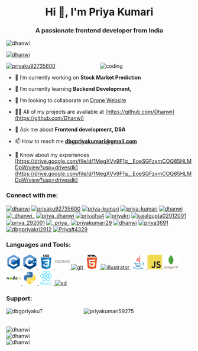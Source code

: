 <h1 align="center">Hi 👋, I'm Priya Kumari</h1>
<h3 align="center">A passionate frontend developer from India</h3>



<p align="left"> <img src="https://komarev.com/ghpvc/?username=dhanwi&label=Profile%20views&color=0e75b6&style=flat" alt="dhanwi" /> </p>

<p style = "background-image: url('https://mir-s3-cdn-cf.behance.net/projects/202/653c98116051129.Y3JvcCw5MjAsNzIwLDM1Nyww.jpg'); background-repeat: no-repeat;
  background-attachment: fixed;
  background-size: cover;"> <a href="https://github.com/ryo-ma/github-profile-trophy"><img src="https://github-profile-trophy.vercel.app/?username=dhanwi" alt="dhanwi" /></a> </p>
  
  <img align="right" padding="7px" margin="0 0 0 2vw" alt="coding" width="250" src="https://img.etimg.com/thumb/msid-84146083,width-1015,height-761,imgsize-638053,resizemode-8,quality-100/prime/technology-and-startups/booting-up-developer-economy-how-tech-startups-are-helping-coders-build-and-test-software-faster.jpg">

<p align="left"> <a href="https://twitter.com/priyaku92735600" target="blank"><img src="https://img.shields.io/twitter/follow/priyaku92735600?logo=twitter&style=for-the-badge" alt="priyaku92735600" /></a> </p>

- 🔭 I’m currently working on **Stock Market Prediction**

- 🌱 I’m currently learning **Backend Development,**

- 👯 I’m looking to collaborate on [Drone Website](https://drone-webpage-u5wi.vercel.app/)

- 👨‍💻 All of my projects are available at [https://github.com/Dhanwi](https://github.com/Dhanwi)

- 💬 Ask me about **Frontend development, DSA**

- 📫 How to reach me **dbgpriyakumari@gmail.com**

- 📄 Know about my experiences [https://drive.google.com/file/d/1MegXVv9F1q__EoeSGFzxmCOQ85HLMDpW/view?usp=drivesdk](https://drive.google.com/file/d/1MegXVv9F1q__EoeSGFzxmCOQ85HLMDpW/view?usp=drivesdk)

<h3 align="left">Connect with me:</h3>
<p align="left">
<a href="https://codepen.io/dhanwi" target="blank"><img align="center" src="https://raw.githubusercontent.com/rahuldkjain/github-profile-readme-generator/master/src/images/icons/Social/codepen.svg" alt="dhanwi" height="30" width="40" /></a>
<a href="https://twitter.com/priyaku92735600" target="blank"><img align="center" src="https://raw.githubusercontent.com/rahuldkjain/github-profile-readme-generator/master/src/images/icons/Social/twitter.svg" alt="priyaku92735600" height="30" width="40" /></a>
<a href="https://linkedin.com/in/priya-kumari" target="blank"><img align="center" src="https://raw.githubusercontent.com/rahuldkjain/github-profile-readme-generator/master/src/images/icons/Social/linked-in-alt.svg" alt="priya-kumari" height="30" width="40" /></a>
<a href="https://stackoverflow.com/users/priya-kumari" target="blank"><img align="center" src="https://raw.githubusercontent.com/rahuldkjain/github-profile-readme-generator/master/src/images/icons/Social/stack-overflow.svg" alt="priya-kumari" height="30" width="40" /></a>
<a href="https://codesandbox.com/dhanwi" target="blank"><img align="center" src="https://raw.githubusercontent.com/rahuldkjain/github-profile-readme-generator/master/src/images/icons/Social/codesandbox.svg" alt="dhanwi" height="30" width="40" /></a>
<a href="https://instagram.com/_dhanwi_" target="blank"><img align="center" src="https://raw.githubusercontent.com/rahuldkjain/github-profile-readme-generator/master/src/images/icons/Social/instagram.svg" alt="_dhanwi_" height="30" width="40" /></a>
<a href="https://dribbble.com/priya_dhanwi" target="blank"><img align="center" src="https://raw.githubusercontent.com/rahuldkjain/github-profile-readme-generator/master/src/images/icons/Social/dribbble.svg" alt="priya_dhanwi" height="30" width="40" /></a>
<a href="https://www.behance.net/priyajha4" target="blank"><img align="center" src="https://raw.githubusercontent.com/rahuldkjain/github-profile-readme-generator/master/src/images/icons/Social/behance.svg" alt="priyajha4" height="30" width="40" /></a>
<a href="https://hashnode.com/priyakri" target="blank"><img align="center" src="https://raw.githubusercontent.com/rahuldkjain/github-profile-readme-generator/master/src/images/icons/Social/hashnode.svg" alt="priyakri" height="30" width="40" /></a>
<a href="https://medium.com/kajalgupta02012001" target="blank"><img align="center" src="https://raw.githubusercontent.com/rahuldkjain/github-profile-readme-generator/master/src/images/icons/Social/medium.svg" alt="kajalgupta02012001" height="30" width="40" /></a>
<a href="https://www.codechef.com/users/priya_292001" target="blank"><img align="center" src="https://cdn.jsdelivr.net/npm/simple-icons@3.1.0/icons/codechef.svg" alt="priya_292001" height="30" width="40" /></a>
<a href="https://www.hackerrank.com/_priya_" target="blank"><img align="center" src="https://raw.githubusercontent.com/rahuldkjain/github-profile-readme-generator/master/src/images/icons/Social/hackerrank.svg" alt="_priya_" height="30" width="40" /></a>
<a href="https://codeforces.com/profile/priyakumari29" target="blank"><img align="center" src="https://raw.githubusercontent.com/rahuldkjain/github-profile-readme-generator/master/src/images/icons/Social/codeforces.svg" alt="priyakumari29" height="30" width="40" /></a>
<a href="https://www.leetcode.com/dhanwi" target="blank"><img align="center" src="https://raw.githubusercontent.com/rahuldkjain/github-profile-readme-generator/master/src/images/icons/Social/leet-code.svg" alt="dhanwi" height="30" width="40" /></a>
<a href="https://www.hackerearth.com/priya3691" target="blank"><img align="center" src="https://raw.githubusercontent.com/rahuldkjain/github-profile-readme-generator/master/src/images/icons/Social/hackerearth.svg" alt="priya3691" height="30" width="40" /></a>
<a href="https://auth.geeksforgeeks.org/user/dbgpriyakri2912" target="blank"><img align="center" src="https://raw.githubusercontent.com/rahuldkjain/github-profile-readme-generator/master/src/images/icons/Social/geeks-for-geeks.svg" alt="dbgpriyakri2912" height="30" width="40" /></a>
<a href="https://discord.gg/Priya#4329" target="blank"><img align="center" src="https://raw.githubusercontent.com/rahuldkjain/github-profile-readme-generator/master/src/images/icons/Social/discord.svg" alt="Priya#4329" height="30" width="40" /></a>
</p>

<h3 align="left">Languages and Tools:</h3>
<p align="left"> <a href="https://www.cprogramming.com/" target="_blank" rel="noreferrer"> <img src="https://raw.githubusercontent.com/devicons/devicon/master/icons/c/c-original.svg" alt="c" width="40" height="40"/> </a> <a href="https://www.w3schools.com/cpp/" target="_blank" rel="noreferrer"> <img src="https://raw.githubusercontent.com/devicons/devicon/master/icons/cplusplus/cplusplus-original.svg" alt="cplusplus" width="40" height="40"/> </a> <a href="https://www.w3schools.com/css/" target="_blank" rel="noreferrer"> <img src="https://raw.githubusercontent.com/devicons/devicon/master/icons/css3/css3-original-wordmark.svg" alt="css3" width="40" height="40"/> </a> <a href="https://expressjs.com" target="_blank" rel="noreferrer"> <img src="https://raw.githubusercontent.com/devicons/devicon/master/icons/express/express-original-wordmark.svg" alt="express" width="40" height="40"/> </a> <a href="https://git-scm.com/" target="_blank" rel="noreferrer"> <img src="https://www.vectorlogo.zone/logos/git-scm/git-scm-icon.svg" alt="git" width="40" height="40"/> </a> <a href="https://www.w3.org/html/" target="_blank" rel="noreferrer"> <img src="https://raw.githubusercontent.com/devicons/devicon/master/icons/html5/html5-original-wordmark.svg" alt="html5" width="40" height="40"/> </a> <a href="https://www.adobe.com/in/products/illustrator.html" target="_blank" rel="noreferrer"> <img src="https://www.vectorlogo.zone/logos/adobe_illustrator/adobe_illustrator-icon.svg" alt="illustrator" width="40" height="40"/> </a> <a href="https://www.java.com" target="_blank" rel="noreferrer"> <img src="https://raw.githubusercontent.com/devicons/devicon/master/icons/java/java-original.svg" alt="java" width="40" height="40"/> </a> <a href="https://developer.mozilla.org/en-US/docs/Web/JavaScript" target="_blank" rel="noreferrer"> <img src="https://raw.githubusercontent.com/devicons/devicon/master/icons/javascript/javascript-original.svg" alt="javascript" width="40" height="40"/> </a> <a href="https://www.mongodb.com/" target="_blank" rel="noreferrer"> <img src="https://raw.githubusercontent.com/devicons/devicon/master/icons/mongodb/mongodb-original-wordmark.svg" alt="mongodb" width="40" height="40"/> </a> <a href="https://nodejs.org" target="_blank" rel="noreferrer"> <img src="https://raw.githubusercontent.com/devicons/devicon/master/icons/nodejs/nodejs-original-wordmark.svg" alt="nodejs" width="40" height="40"/> </a> <a href="https://www.python.org" target="_blank" rel="noreferrer"> <img src="https://raw.githubusercontent.com/devicons/devicon/master/icons/python/python-original.svg" alt="python" width="40" height="40"/> </a> <a href="https://reactjs.org/" target="_blank" rel="noreferrer"> <img src="https://raw.githubusercontent.com/devicons/devicon/master/icons/react/react-original-wordmark.svg" alt="react" width="40" height="40"/> </a> <a href="https://www.adobe.com/products/xd.html" target="_blank" rel="noreferrer"> <img src="https://cdn.worldvectorlogo.com/logos/adobe-xd.svg" alt="xd" width="40" height="40"/> </a> </p>

<h3 align="left">Support:</h3>
<p><a href="https://www.buymeacoffee.com/dbgpriyakuT"> <img align="left" src="https://cdn.buymeacoffee.com/buttons/v2/default-yellow.png" height="50" width="210" padding-bottom = "3px" alt="dbgpriyakuT" /></a><a href="https://ko-fi.com/priyakumari59275"> <img align="left" src="https://cdn.ko-fi.com/cdn/kofi3.png?v=3" height="50" width="210" padding-bottom = "3px" alt="priyakumari59275" /></a></p><br><br>
<p>  </p>
<p><img align="left" padding= "4px 0 4px 0" width = "400" src="https://github-readme-stats.vercel.app/api/top-langs?username=dhanwi&show_icons=true&locale=en&layout=compact" alt="dhanwi" /></p>
<p>  </p>
<p>&nbsp;<img align="left" width="400"src="https://github-readme-stats.vercel.app/api?username=dhanwi&show_icons=true&locale=en" alt="dhanwi" /></p>
<p>   </p>
<p><img align="left" width="400" src="https://github-readme-streak-stats.herokuapp.com/?user=dhanwi&" alt="dhanwi" /></p>
